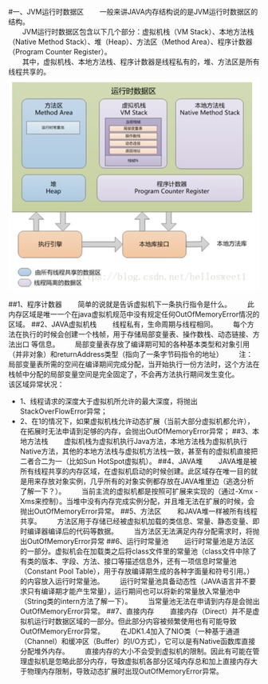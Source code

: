 #一、JVM运行时数据区
&emsp;&emsp;一般来讲JAVA内存结构说的是JVM运行时数据区的结构。<br/>
&emsp;&emsp;JVM运行时数据区包含以下几个部分：虚拟机栈（VM Stack）、本地方法栈（Native Method Stack）、堆（Heap）、方法区（Method Area）、程序计数器（Program Counter Register）。<br/>
&emsp;&emsp;其中，虚拟机栈、本地方法栈、程序计数器是线程私有的，堆、方法区是所有线程共享的。
![](jvm运行时数据区.png)

##1、程序计数器
&emsp;&emsp;简单的说就是告诉虚拟机下一条执行指令是什么。
&emsp;&emsp;此内存区域是唯一一个在java虚拟机规范中没有规定任何OutOfMemoryError情况的区域。
##2、JAVA虚拟机栈
&emsp;&emsp;线程私有，生命周期与线程相同。
&emsp;&emsp;每个方法在执行的时候会创建一个栈帧，用于存储局部变量表、操作数栈、动态链接、方法出口 等信息。
&emsp;&emsp;局部变量表存放了编译期可知的各种基本类型和对象引用（并非对象）和returnAddress类型（指向了一条字节码指令的地址）
&emsp;&emsp;注：局部变量表所需的空间在编译期间完成分配，当开始执行一份方法时，这个方法在栈帧中分配的局部变量空间是完全固定了，不会再方法执行期间发生变化。
&emsp;&emsp;该区域异常状况：
 * 1、线程请求的深度大于虚拟机所允许的最大深度，将抛出StackOverFlowError异常；
 * 2、在1的情况下，如果虚拟机栈允许动态扩展（当前大部分虚拟机都允许），在拓展时无法申请到足够的内存，会抛出OutOfMemoryError异常；
##3、本地方法栈
&emsp;&emsp;虚拟机栈为虚拟机执行Java方法，本地方法栈为虚拟机执行Native方法，其他的本地方法栈与虚拟机方法栈一致，甚至有的虚拟机直接把二者合二为一（比如Sun HotSpot虚拟机）。
##4、JAVA堆
&emsp;&emsp;JAVA堆是被所有线程共享的内存区域，在虚拟机启动的时候创建。此区域存在唯一目的就是用来存放对象实例，几乎所有的对象实例都存放在JAVA堆里边（逃逸分析了解一下？）。
&emsp;&emsp;当前主流的虚拟机都是按照可扩展来实现的（通过-Xmx -Xms来控制）。当堆中没有内存完成实例分配，并且堆无法在扩展的时候，会抛出OutOfMemoryError异常。
##5、方法区
&emsp;&emsp;和JAVA堆一样被所有线程共享。
&emsp;&emsp;方法区用于存储已经被虚拟机加载的类信息、常量、静态变量、即时编译器编译后的代码等数据。
&emsp;&emsp;当方法区无法满足内存分配需求时，将抛出OutOfMemoryError异常
##6、运行时常量池
&emsp;&emsp;运行时常量池是方法区的一部分。虚拟机会在加载类之后将class文件里的常量池（class文件中除了有类的版本、字段、方法、接口等描述信息外，还有一项信息时常量池（Constant Pool Table），用于存放编译期生成的各种字面量和符号引用。）的内容放入运行时常量池。
&emsp;&emsp;运行时常量池具备动态性（JAVA语言并不要求只有编译期才能产生常量），运行期间也可以将新的常量放入常量池中（String类的intern方法了解一下）。
&emsp;&emsp;当常量池无法在申请到内存是会抛出OutOfMemoryError异常。
##7、直接内存
&emsp;&emsp;直接内存（Direct）并不是虚拟机运行时数据区域的一部分。但此部分内容被频繁使用也有可能导致OutOfMemoryError异常。
&emsp;&emsp;在JDK1.4加入了NIO类（一种基于通道（Channel）和缓冲区（Buffer）的I/O方式），它可以是有Native函数库直接分配堆外内存。
&emsp;&emsp;直接内存的大小不会受到虚拟机的限制。因此有可能在管理虚拟机是忽略此部分内存，导致虚拟机各部分区域内存总和加上直接内存大于物理内存限制，导致动态扩展时出现OutOfMemoryError异常。
